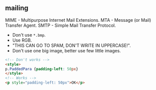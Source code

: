 mailing
-

MIME - Multipurpose Internet Mail Extensions.
MTA - Message (or Mail) Transfer Agent.
SMTP - Simple Mail Transfer Protocol.

* Don't use `*.bmp`.
* Use RGB.
* "THIS CAN GO TO SPAM, DON'T WRITE IN UPPERCASE!".
* Don't use one big image, better use few little images.

````html
<!-- Don't works -->
<style>
p.PaddedPara {padding-left: 50px}
</style>
<!-- Works -->
<p style="padding-left: 50px">OK</p>
````
